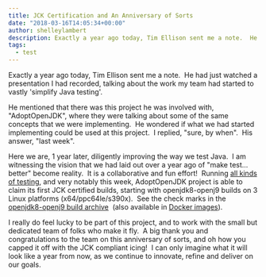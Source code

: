 ```yaml
---
title: JCK Certification and An Anniversary of Sorts
date: "2018-03-16T14:05:34+00:00"
author: shelleylambert
description: Exactly a year ago today, Tim Ellison sent me a note.  He had just watched a presentation I had recorded, talking about the work my team had started to vastly 'simplify Java testing'.
tags:
  - test
---
```

Exactly a year ago today, Tim Ellison sent me a note.  He had just watched a presentation I had recorded, talking about the work my team had started to vastly 'simplify Java testing'.

He mentioned that there was this project he was involved with, "AdoptOpenJDK", where they were talking about some of the same concepts that we were implementing.  He wondered if what we had started implementing could be used at this project.  I replied, "sure, by when".  His answer, "last week".

Here we are, 1 year later, diligently improving the way we test Java.  I am witnessing the vision that we had laid out over a year ago of "make test... better" become reality.  It is a collaborative and fun effort!  Running [all kinds of testing](https://blog.adoptopenjdk.net/2017/12/testing-java-help-count-ways), and very notably this week, AdoptOpenJDK project is able to claim its first JCK certified builds, starting with openjdk8-openj9 builds on 3 Linux platforms (x64/ppc64le/s390x).  See the check marks in the [openjdk8-openj9 build archive](https://adoptopenjdk.net/archive.html?variant=openjdk8-openj9)  (also available in [Docker images](https://hub.docker.com/r/adoptopenjdk/openjdk8-openj9/)).

I really do feel lucky to be part of this project, and to work with the small but dedicated team of folks who make it fly.  A big thank you and congratulations to the team on this anniversary of sorts, and oh how you capped it off with the JCK compliant icing!  I can only imagine what it will look like a year from now, as we continue to innovate, refine and deliver on our goals.
